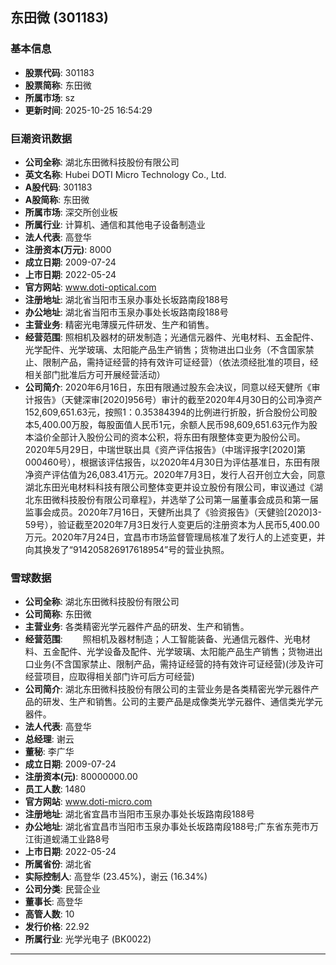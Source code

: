 ## 东田微 (301183)

### 基本信息

- **股票代码**: 301183
- **股票简称**: 东田微
- **所属市场**: sz
- **更新时间**: 2025-10-25 16:54:29

### 巨潮资讯数据

- **公司全称**: 湖北东田微科技股份有限公司
- **英文名称**: Hubei DOTI Micro Technology Co., Ltd.
- **A股代码**: 301183
- **A股简称**: 东田微
- **所属市场**: 深交所创业板
- **所属行业**: 计算机、通信和其他电子设备制造业
- **法人代表**: 高登华
- **注册资本(万元)**: 8000
- **成立日期**: 2009-07-24
- **上市日期**: 2022-05-24
- **官方网站**: www.doti-optical.com
- **注册地址**: 湖北省当阳市玉泉办事处长坂路南段188号
- **办公地址**: 湖北省当阳市玉泉办事处长坂路南段188号
- **主营业务**: 精密光电薄膜元件研发、生产和销售。
- **经营范围**: 照相机及器材的研发制造；光通信元器件、光电材料、五金配件、光学配件、光学玻璃、太阳能产品生产销售；货物进出口业务（不含国家禁止、限制产品，需持证经营的持有效许可证经营）（依法须经批准的项目，经相关部门批准后方可开展经营活动）
- **公司简介**: 2020年6月16日，东田有限通过股东会决议，同意以经天健所《审计报告》（天健深审[2020]956号）审计的截至2020年4月30日的公司净资产152,609,651.63元，按照1：0.35384394的比例进行折股，折合股份公司股本5,400.00万股，每股面值人民币1元，余额人民币98,609,651.63元作为股本溢价全部计入股份公司的资本公积，将东田有限整体变更为股份公司。2020年5月29日，中瑞世联出具《资产评估报告》（中瑞评报字[2020]第000460号），根据该评估报告，以2020年4月30日为评估基准日，东田有限净资产评估值为26,083.41万元。2020年7月3日，发行人召开创立大会，同意湖北东田光电材料科技有限公司整体变更并设立股份有限公司，审议通过《湖北东田微科技股份有限公司章程》，并选举了公司第一届董事会成员和第一届监事会成员。2020年7月16日，天健所出具了《验资报告》（天健验[2020]3-59号），验证截至2020年7月3日发行人变更后的注册资本为人民币5,400.00万元。2020年7月24日，宜昌市市场监督管理局核准了发行人的上述变更，并向其换发了“914205826917618954”号的营业执照。

### 雪球数据

- **公司全称**: 湖北东田微科技股份有限公司
- **公司简称**: 东田微
- **主营业务**: 各类精密光学元器件产品的研发、生产和销售。
- **经营范围**: 　　照相机及器材制造；人工智能装备、光通信元器件、光电材料、五金配件、光学设备及配件、光学玻璃、太阳能产品生产销售；货物进出口业务(不含国家禁止、限制产品，需持证经营的持有效许可证经营)(涉及许可经营项目，应取得相关部门许可后方可经营)
- **公司简介**: 湖北东田微科技股份有限公司的主营业务是各类精密光学元器件产品的研发、生产和销售。公司的主要产品是成像类光学元器件、通信类光学元器件。
- **法人代表**: 高登华
- **总经理**: 谢云
- **董秘**: 李广华
- **成立日期**: 2009-07-24
- **注册资本(元)**: 80000000.00
- **员工人数**: 1480
- **官方网站**: www.doti-micro.com
- **注册地址**: 湖北省宜昌市当阳市玉泉办事处长坂路南段188号
- **办公地址**: 湖北省宜昌市当阳市玉泉办事处长坂路南段188号;广东省东莞市万江街道蚬涌工业路8号
- **上市日期**: 2022-05-24
- **所属省份**: 湖北省
- **实际控制人**: 高登华 (23.45%)，谢云 (16.34%)
- **公司分类**: 民营企业
- **董事长**: 高登华
- **高管人数**: 10
- **发行价格**: 22.92
- **所属行业**: 光学光电子 (BK0022)

---